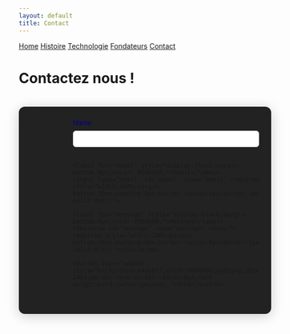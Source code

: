 ```yaml
---
layout: default
title: Contact
---
```


<div class="background" style="background-image: url('{{ site.baseurl }}/assets/images/bg1.jpg');">
      <div class="nav-links">
    <a href="{{ site.baseurl }}">Home</a>
    <a href="{{ site.baseurl }}/about.html">Histoire</a>
    <a href="{{ site.baseurl }}/projects.html">Technologie</a>
    <a href="{{ site.baseurl }}/gallery.html">Fondateurs</a>
    <a href="{{ site.baseurl }}/contact.html">Contact</a>
  </div>
  <h1>Contactez nous !</h1>
</div>

<div style="display: flex; align-items: stretch; max-width: 900px; margin: 40px auto; background: #222; border-radius: 12px; overflow: hidden; box-shadow: 0 4px 24px #0003; font-family: 'Heiti TC', sans-serif;">
  
  <!-- Image on the left -->
  <div style="flex: 1; background: url('https://source.unsplash.com/400x400/?brain,technology') center/cover no-repeat;">
  </div>

  <!-- Your original form on the right -->
  <form id="contact-form" style="flex: 1; padding: 24px;">
    <label for="name" style="display:block;margin-bottom:8px;color: #00008B;">Name</label>
    <input type="text" id="name" name="name" required style="width:100%;margin-bottom:16px;padding:8px;border-radius:6px;border:1px solid #ccc;">

    <label for="email" style="display:block;margin-bottom:8px;color: #00008B;">Email</label>
    <input type="email" id="email" name="email" required style="width:100%;margin-bottom:16px;padding:8px;border-radius:6px;border:1px solid #ccc;">

    <label for="message" style="display:block;margin-bottom:8px;color:#00008B;">Message</label>
    <textarea id="message" name="message" rows="5" required style="width:100%;margin-bottom:16px;padding:8px;border-radius:6px;border:1px solid #ccc;"></textarea>

    <button type="submit" style="background:#4da6ff;color:#00008B;padding:10px 24px;border:none;border-radius:6px;font-weight:bold;cursor:pointer;">Send</button>
  </form>
</div>
</form>
